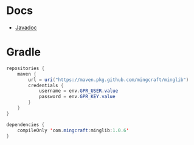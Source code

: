 # Docs
- [Javadoc](https://mingcraft.github.io/MingLib/)

# Gradle
```java
repositories {
    maven {
        url = uri("https://maven.pkg.github.com/mingcraft/minglib")
        credentials {
            username = env.GPR_USER.value
            password = env.GPR_KEY.value
        }
    }
}
```
```java
dependencies {
    compileOnly 'com.mingcraft:minglib:1.0.6'
}
```
